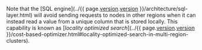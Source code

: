 Note that the [SQL engine](../{{ page.[version](cluster-settings.html#setting-version).[version](cluster-settings.html#setting-version) }}/architecture/sql-layer.html) will avoid sending requests to nodes in other regions when it can instead read a value from a unique column that is stored locally. This capability is known as [_locality optimized search_](../{{ page.[version](cluster-settings.html#setting-version).[version](cluster-settings.html#setting-version) }}/cost-based-optimizer.html#locality-optimized-search-in-multi-region-clusters).
